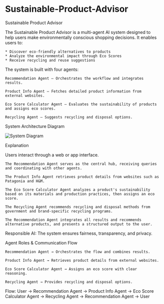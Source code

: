 # Sustainable-Product-Advisor
Sustainable Product Advisor

The Sustainable Product Advisor is a multi-agent AI system designed to help users make environmentally conscious shopping decisions. It enables users to:

	* Discover eco-friendly alternatives to products
	* Analyze the environmental impact through Eco Scores
	* Receive recycling and reuse suggestions

The system is built with four agents:

	Recommendation Agent – Orchestrates the workflow and integrates results.

	Product Info Agent – Fetches detailed product information from external websites.

	Eco Score Calculator Agent – Evaluates the sustainability of products and assigns eco scores.

	Recycling Agent – Suggests recycling and disposal options.

	
System Architecture Diagram


![System Diagram](https://i.postimg.cc/02B6tQvc/System-Diagram-2.png)


Explanation

Users interact through a web or app interface.

	The Recommendation Agent serves as the central hub, receiving queries and coordinating with other agents.

	The Product Info Agent retrieves product details from websites such as Patagonia and H&M.

	The Eco Score Calculator Agent analyzes a product's sustainability based on its materials and production practices, then assigns an eco score.

	The Recycling Agent recommends recycling and disposal methods from government and brand-specific recycling programs.

	The Recommendation Agent integrates all results and recommends alternative products, and presents a structured output to the user.


Responsible AI: The system ensures fairness, transparency, and privacy.

Agent Roles & Communication Flow

	Recommendation Agent → Orchestrates the flow and combines results.

	Product Info Agent → Retrieves product details from external websites.

	Eco Score Calculator Agent → Assigns an eco score with clear reasoning.

	Recycling Agent → Provides recycling and disposal options.

Flow:
User → Recommendation Agent → Product Info Agent → Eco Score Calculator Agent → Recycling Agent → Recommendation Agent → User
